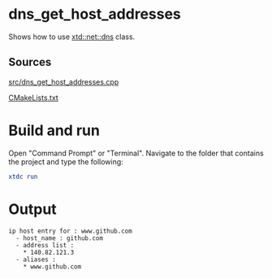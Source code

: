 # dns_get_host_addresses

Shows how to use [xtd::net::dns](../../../../src/xtd.core/include/xtd/net/dns.h) class.

## Sources

[src/dns_get_host_addresses.cpp](src/dns_get_host_addresses.cpp)

[CMakeLists.txt](CMakeLists.txt)

# Build and run

Open "Command Prompt" or "Terminal". Navigate to the folder that contains the project and type the following:

```cmake
xtdc run
```

# Output

```
ip host entry for : www.github.com
  - host_name : github.com
  - address list :
    * 140.82.121.3
  - aliases :
    * www.github.com
```
